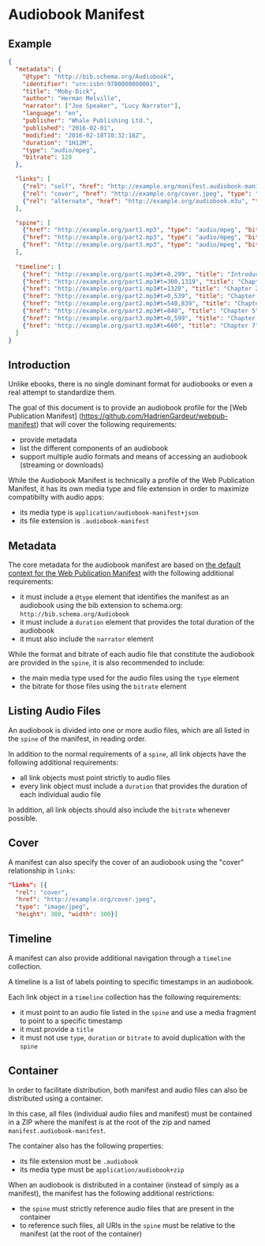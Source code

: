 # Audiobook Manifest

## Example

```json
{
  "metadata": {
    "@type": "http://bib.schema.org/Audiobook",
    "identifier": "urn:isbn:9780000000001",
    "title": "Moby-Dick",
    "author": "Herman Melville",
    "narrator": ["Joe Speaker", "Lucy Narrator"],
    "language": "en",
    "publisher": "Whale Publishing Ltd.",
    "published": "2016-02-01",
    "modified": "2016-02-18T10:32:18Z",
    "duration": "1H12M",
    "type": "audio/mpeg",
    "bitrate": 128
  },

  "links": [
    {"rel": "self", "href": "http://example.org/manifest.audiobook-manifest", "type": "application/audiobook-manifest+json"},
    {"rel": "cover", "href": "http://example.org/cover.jpeg", "type": "image/jpeg", "height": 300, "width": 300},
    {"rel": "alternate", "href": "http://example.org/audiobook.m3u", "type": "audio/mpegurl", "bitrate": 64}
  ],

  "spine": [
    {"href": "http://example.org/part1.mp3", "type": "audio/mpeg", "bitrate": 128, "duration":"33M", "title": "Part 1"}, 
    {"href": "http://example.org/part2.mp3", "type": "audio/mpeg", "bitrate": 128, "duration": "20M", "title": "Part 2"}, 
    {"href": "http://example.org/part3.mp3", "type": "audio/mpeg", "bitrate": 128, "duration": "19M", "title": "Part 3"}
  ],
  
  "timeline": [
    {"href": "http://example.org/part1.mp3#t=0,299", "title": "Introduction"},
    {"href": "http://example.org/part1.mp3#t=300,1319", "title": "Chapter 1"},
    {"href": "http://example.org/part1.mp3#t=1320", "title": "Chapter 2"},
    {"href": "http://example.org/part2.mp3#t=0,539", "title": "Chapter 3"},
    {"href": "http://example.org/part2.mp3#t=540,839", "title": "Chapter 4"},
    {"href": "http://example.org/part2.mp3#t=840", "title": "Chapter 5"},
    {"href": "http://example.org/part3.mp3#t=0,599", "title": "Chapter 6"},
    {"href": "http://example.org/part3.mp3#t=600", "title": "Chapter 7"},
  ]
}
```


## Introduction

Unlike ebooks, there is no single dominant format for audiobooks or even a real attempt to standardize them.

The goal of this document is to provide an audiobook profile for the [Web Publication Manifest] (https://github.com/HadrienGardeur/webpub-manifest) that will cover the following requirements:

- provide metadata
- list the different components of an audiobook
- support multiple audio formats and means of accessing an audiobook (streaming or downloads)

While the Audiobook Manifest is technically a profile of the Web Publication Manifest, it has its own media type and file extension in order to maximize compatibilty with audio apps:

- its media type is `application/audiobook-manifest+json`
- its file extension is `.audiobook-manifest`

## Metadata

The core metadata for the audiobook manifest are based on [the default context for the Web Publication Manifest](https://github.com/HadrienGardeur/webpub-manifest/tree/master/contexts/default) with the following additional requirements:

- it must include a `@type` element that identifies the manifest as an audiobook using the bib extension to schema.org: `http://bib.schema.org/Audiobook`
- it must include a `duration` element that provides the total duration of the audiobook
- it must also include the `narrator` element

While the format and bitrate of each audio file that constitute the audiobook are provided in the `spine`, it is also recommended to include:

- the main media type used for the audio files using the `type` element
- the bitrate for those files using the `bitrate` element

## Listing Audio Files

An audiobook is divided into one or more audio files, which are all listed in the `spine` of the manifest, in reading order.

In addition to the normal requirements of a `spine`, all link objects have the following additional requirements:
 
 - all link objects must point strictly to audio files
 - every link object must include a `duration` that provides the duration of each individual audio file

In addition, all link objects should also include the `bitrate` whenever possible.

## Cover

A manifest can also specify the cover of an audiobook using the "cover" relationship in `links`:

```json
"links": [{
  "rel": "cover", 
  "href": "http://example.org/cover.jpeg", 
  "type": "image/jpeg", 
  "height": 300, "width": 300}]
```


## Timeline

A manifest can also provide additional navigation through a `timeline` collection.

A timeline is a list of labels pointing to specific timestamps in an audiobook.

Each link object in a `timeline` collection has the following requirements:

- it must point to an audio file listed in the `spine` and use a media fragment to point to a specific timestamp
- it must provide a `title`
- it must not use `type`, `duration` or `bitrate` to avoid duplication with the `spine`

## Container

In order to facilitate distribution, both manifest and audio files can also be distributed using a container.

In this case, all files (individual audio files and manifest) must be contained in a ZIP where the manifest is at the root of the zip and named `manifest.audiobook-manifest`.

The container also has the following properties:

- its file extension must be `.audiobook`
- its media type must be `application/audiobook+zip`

When an audiobook is distributed in a container (instead of simply as a manifest), the manifest has the following additional restrictions:

- the `spine` must strictly reference audio files that are present in the container
- to reference such files, all URIs in the `spine` must be relative to the manifest (at the root of the container)
